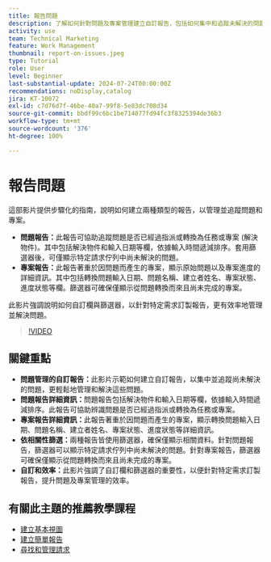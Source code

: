 ```yaml
---
title: 報告問題
description: 了解如何針對問題及專案管理建立自訂報告，包括如何集中和追蹤未解決的問題、自訂欄和篩選器，以及最佳化專案和問題管理。
activity: use
team: Technical Marketing
feature: Work Management
thumbnail: report-on-issues.jpeg
type: Tutorial
role: User
level: Beginner
last-substantial-update: 2024-07-24T00:00:00Z
recommendations: noDisplay,catalog
jira: KT-10072
exl-id: c7d76d7f-46be-40a7-99f8-5e83dc708d34
source-git-commit: bbdf99c6bc1be714077fd94fc3f8325394de36b3
workflow-type: tm+mt
source-wordcount: '376'
ht-degree: 100%

---
```


# 報告問題

這部影片提供步驟化的指南，說明如何建立兩種類型的報告，以管理並追蹤問題和專案。

* **問題報告：**&#x200B;此報告可協助追蹤問題是否已經過指派或轉換為任務或專案 (解決物件)。其中包括解決物件和輸入日期等欄，依據輸入時間遞減排序。套用篩選器後，可僅顯示特定請求佇列中尚未解決的問題。
* **專案報告：**&#x200B;此報告著重於因問題而產生的專案，顯示原始問題以及專案進度的詳細資訊。其中包括轉換問題輸入日期、問題名稱、建立者姓名、專案狀態、進度狀態等欄。篩選器可確保僅顯示從問題轉換而來且尚未完成的專案。

此影片強調說明如何自訂欄與篩選器，以針對特定需求訂製報告，更有效率地管理並解決問題。


>[!VIDEO](https://video.tv.adobe.com/v/3432002/?quality=12&learn=on&enablevpops=1)

## 關鍵重點

* **問題管理的自訂報告：**&#x200B;此影片示範如何建立自訂報告，以集中並追蹤尚未解決的問題，更輕鬆地管理和解決這些問題。
* **問題報告詳細資訊：**&#x200B;問題報告包括解決物件和輸入日期等欄，依據輸入時間遞減排序。此報告可協助辨識問題是否已經過指派或轉換為任務或專案。
* **專案報告詳細資訊：**&#x200B;此報告著重於因問題而產生的專案，顯示轉換問題輸入日期、問題名稱、建立者姓名、專案狀態、進度狀態等詳細資訊。
* **依相關性篩選：**&#x200B;兩種報告皆使用篩選器，確保僅顯示相關資料。針對問題報告，篩選器可以顯示特定請求佇列中尚未解決的問題。針對專案報告，篩選器可確保僅顯示從問題轉換而來且尚未完成的專案。
* **自訂和效率：**&#x200B;此影片強調了自訂欄和篩選器的重要性，以便針對特定需求訂製報告，提升問題及專案管理的效率。


## 有關此主題的推薦教學課程

* [建立基本視圖](/help/reporting/basic-reporting/create-a-basic-view.md)
* [建立簡單報告](/help/reporting/basic-reporting/create-a-simple-report.md)
* [尋找和管理請求](/help/manage-work/issues-requests/find-requests.md)


